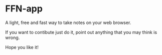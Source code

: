 # FFN-app
A light, free and fast way to take notes on your web browser.

If you want to contibute just do it, point out anything that you may think is wrong.

Hope you like it!
